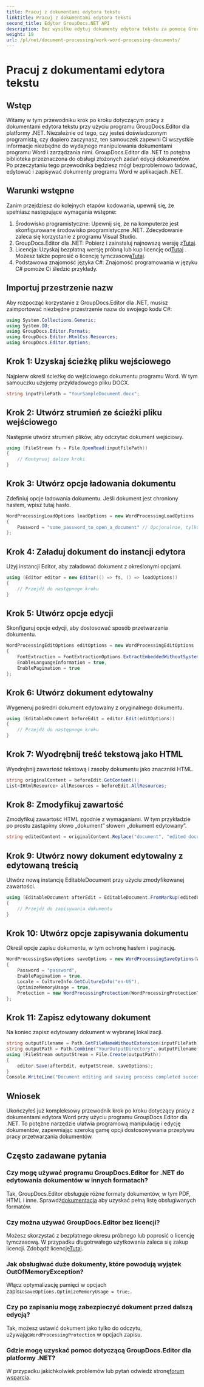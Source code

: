 ```yaml
---
title: Pracuj z dokumentami edytora tekstu
linktitle: Pracuj z dokumentami edytora tekstu
second_title: Edytor GroupDocs.NET API
description: Bez wysiłku edytuj dokumenty edytora tekstu za pomocą GroupDocs.Editor dla .NET. Postępuj zgodnie z naszym szczegółowym samouczkiem krok po kroku, aby udoskonalić swoje umiejętności zarządzania dokumentami.
weight: 19
url: /pl/net/document-processing/work-word-processing-documents/
---
```


# Pracuj z dokumentami edytora tekstu

## Wstęp
Witamy w tym przewodniku krok po kroku dotyczącym pracy z dokumentami edytora tekstu przy użyciu programu GroupDocs.Editor dla platformy .NET. Niezależnie od tego, czy jesteś doświadczonym programistą, czy dopiero zaczynasz, ten samouczek zapewni Ci wszystkie informacje niezbędne do wydajnego manipulowania dokumentami programu Word i zarządzania nimi. GroupDocs.Editor dla .NET to potężna biblioteka przeznaczona do obsługi złożonych zadań edycji dokumentów. Po przeczytaniu tego przewodnika będziesz mógł bezproblemowo ładować, edytować i zapisywać dokumenty programu Word w aplikacjach .NET.
## Warunki wstępne
Zanim przejdziesz do kolejnych etapów kodowania, upewnij się, że spełniasz następujące wymagania wstępne:
1. Środowisko programistyczne: Upewnij się, że na komputerze jest skonfigurowane środowisko programistyczne .NET. Zdecydowanie zaleca się korzystanie z programu Visual Studio.
2.  GroupDocs.Editor dla .NET: Pobierz i zainstaluj najnowszą wersję z[Tutaj](https://releases.groupdocs.com/editor/net/).
3.  Licencja: Uzyskaj bezpłatną wersję próbną lub kup licencję od[Tutaj](https://purchase.groupdocs.com/buy) . Możesz także poprosić o licencję tymczasową[Tutaj](https://purchase.groupdocs.com/temporary-license/).
4. Podstawowa znajomość języka C#: Znajomość programowania w języku C# pomoże Ci śledzić przykłady.
## Importuj przestrzenie nazw
Aby rozpocząć korzystanie z GroupDocs.Editor dla .NET, musisz zaimportować niezbędne przestrzenie nazw do swojego kodu C#:
```csharp
using System.Collections.Generic;
using System.IO;
using GroupDocs.Editor.Formats;
using GroupDocs.Editor.HtmlCss.Resources;
using GroupDocs.Editor.Options;
```
## Krok 1: Uzyskaj ścieżkę pliku wejściowego
Najpierw określ ścieżkę do wejściowego dokumentu programu Word. W tym samouczku użyjemy przykładowego pliku DOCX.
```csharp
string inputFilePath = "YourSampleDocument.docx";
```
## Krok 2: Utwórz strumień ze ścieżki pliku wejściowego
Następnie utwórz strumień plików, aby odczytać dokument wejściowy.
```csharp
using (FileStream fs = File.OpenRead(inputFilePath))
{
    // Kontynuuj dalsze kroki
}
```
## Krok 3: Utwórz opcje ładowania dokumentu
Zdefiniuj opcje ładowania dokumentu. Jeśli dokument jest chroniony hasłem, wpisz tutaj hasło. 
```csharp
WordProcessingLoadOptions loadOptions = new WordProcessingLoadOptions
{
    Password = "some_password_to_open_a_document" // Opcjonalnie, tylko jeśli dokument jest chroniony
};
```
## Krok 4: Załaduj dokument do instancji edytora
Użyj instancji Editor, aby załadować dokument z określonymi opcjami.
```csharp
using (Editor editor = new Editor(() => fs, () => loadOptions))
{
    // Przejdź do następnego kroku
}
```
## Krok 5: Utwórz opcje edycji
Skonfiguruj opcje edycji, aby dostosować sposób przetwarzania dokumentu.
```csharp
WordProcessingEditOptions editOptions = new WordProcessingEditOptions
{
    FontExtraction = FontExtractionOptions.ExtractEmbeddedWithoutSystem,
    EnableLanguageInformation = true,
    EnablePagination = true
};
```
## Krok 6: Utwórz dokument edytowalny
Wygeneruj pośredni dokument edytowalny z oryginalnego dokumentu.
```csharp
using (EditableDocument beforeEdit = editor.Edit(editOptions))
{
    // Przejdź do następnego kroku
}
```
## Krok 7: Wyodrębnij treść tekstową jako HTML
Wyodrębnij zawartość tekstową i zasoby dokumentu jako znaczniki HTML.
```csharp
string originalContent = beforeEdit.GetContent();
List<IHtmlResource> allResources = beforeEdit.AllResources;
```
## Krok 8: Zmodyfikuj zawartość
Zmodyfikuj zawartość HTML zgodnie z wymaganiami. W tym przykładzie po prostu zastąpimy słowo „dokument” słowem „dokument edytowany”.
```csharp
string editedContent = originalContent.Replace("document", "edited document");
```
## Krok 9: Utwórz nowy dokument edytowalny z edytowaną treścią
Utwórz nową instancję EditableDocument przy użyciu zmodyfikowanej zawartości.
```csharp
using (EditableDocument afterEdit = EditableDocument.FromMarkup(editedContent, allResources))
{
    // Przejdź do zapisywania dokumentu
}
```
## Krok 10: Utwórz opcje zapisywania dokumentu
Określ opcje zapisu dokumentu, w tym ochronę hasłem i paginację.
```csharp
WordProcessingSaveOptions saveOptions = new WordProcessingSaveOptions(WordProcessingFormats.Docm)
{
    Password = "password",
    EnablePagination = true,
    Locale = CultureInfo.GetCultureInfo("en-US"),
    OptimizeMemoryUsage = true,
    Protection = new WordProcessingProtection(WordProcessingProtectionType.ReadOnly, "write_password")
};
```
## Krok 11: Zapisz edytowany dokument
Na koniec zapisz edytowany dokument w wybranej lokalizacji.
```csharp
string outputFilename = Path.GetFileNameWithoutExtension(inputFilePath) + ".docm";
string outputPath = Path.Combine("YourOutputDirectory", outputFilename);
using (FileStream outputStream = File.Create(outputPath))
{
    editor.Save(afterEdit, outputStream, saveOptions);
}
Console.WriteLine("Document editing and saving process completed successfully.");
```
## Wniosek
Ukończyłeś już kompleksowy przewodnik krok po kroku dotyczący pracy z dokumentami edytora Word przy użyciu programu GroupDocs.Editor dla .NET. To potężne narzędzie ułatwia programową manipulację i edycję dokumentów, zapewniając szeroką gamę opcji dostosowywania przepływu pracy przetwarzania dokumentów.
## Często zadawane pytania
### Czy mogę używać programu GroupDocs.Editor for .NET do edytowania dokumentów w innych formatach?
 Tak, GroupDocs.Editor obsługuje różne formaty dokumentów, w tym PDF, HTML i inne. Sprawdź[dokumentacja](https://tutorials.groupdocs.com/editor/net/) aby uzyskać pełną listę obsługiwanych formatów.
### Czy można używać GroupDocs.Editor bez licencji?
 Możesz skorzystać z bezpłatnego okresu próbnego lub poprosić o licencję tymczasową. W przypadku długotrwałego użytkowania zaleca się zakup licencji. Zdobądź licencję[Tutaj](https://purchase.groupdocs.com/buy).
### Jak obsługiwać duże dokumenty, które powodują wyjątek OutOfMemoryException?
 Włącz optymalizację pamięci w opcjach zapisu:`saveOptions.OptimizeMemoryUsage = true;`.
### Czy po zapisaniu mogę zabezpieczyć dokument przed dalszą edycją?
 Tak, możesz ustawić dokument jako tylko do odczytu, używając`WordProcessingProtection` w opcjach zapisu.
### Gdzie mogę uzyskać pomoc dotyczącą GroupDocs.Editor dla platformy .NET?
 W przypadku jakichkolwiek problemów lub pytań odwiedź stronę[forum wsparcia](https://forum.groupdocs.com/c/editor/20).